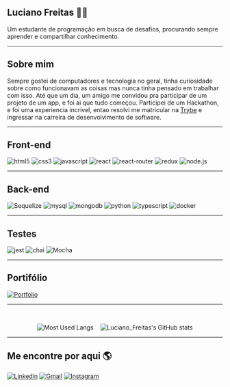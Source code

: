 ## Luciano Freitas 👨‍💻

Um estudante de programação em busca de desafios, procurando sempre aprender e compartilhar conhecimento.

---
## Sobre mim

Sempre gostei de computadores e tecnologia no geral, tinha curiosidade sobre como funcionavam as coisas mas nunca tinha pensado em trabalhar com isso. Até que um dia, um amigo me convidou pra participar de um projeto de um app, e foi ai que tudo começou. Participei de um Hackathon, e foi uma experiencia incrivel, entao resolvi me matricular na [Trybe](https://www.betrybe.com/) e ingressar na carreira de desenvolvimento de software.

---
## Front-end
![html5](https://img.shields.io/badge/HTML5-E34F26?style=for-the-badge&logo=html5&logoColor=white)
![css3](https://img.shields.io/badge/CSS3-1572B6?style=for-the-badge&logo=css3&logoColor=white)
![javascript](https://img.shields.io/badge/JavaScript-F7DF1E?style=for-the-badge&logo=javascript&logoColor=black)
![react](https://img.shields.io/badge/React-20232A?style=for-the-badge&logo=react&logoColor=61DAFB)
![react-router](https://img.shields.io/badge/React_Router-CA4245?style=for-the-badge&logo=react-router&logoColor=white)
![redux](https://img.shields.io/badge/Redux-593D88?style=for-the-badge&logo=redux&logoColor=white)
![node.js](https://img.shields.io/badge/Node.js-43853D?style=for-the-badge&logo=node.js&logoColor=white)

---
## Back-end
![Sequelize](https://img.shields.io/badge/Sequelize-52B0E7?style=for-the-badge&logo=Sequelize&logoColor=white)
![mysql](https://img.shields.io/badge/MySQL-005C84?style=for-the-badge&logo=mysql&logoColor=white)
![mongodb](https://img.shields.io/badge/MongoDB-4EA94B?style=for-the-badge&logo=mongodb&logoColor=white)
![python](https://img.shields.io/badge/Python-3776AB?style=for-the-badge&logo=python&logoColor=yellow)
![typescript](https://img.shields.io/badge/TypeScript-007ACC?style=for-the-badge&logo=typescript&logoColor=white)
![docker](https://img.shields.io/badge/Docker-2CA5E0?style=for-the-badge&logo=docker&logoColor=white)

---
## Testes
![jest](https://img.shields.io/badge/Jest-C21325?style=for-the-badge&logo=jest&logoColor=white)
![chai](https://img.shields.io/badge/chai-A30701?style=for-the-badge&logo=chai&logoColor=white)
![Mocha](https://img.shields.io/badge/Mocha-8D6748?style=for-the-badge&logo=Mocha&logoColor=white)

---
## Portifólio
[![Portfolio](https://img.shields.io/badge/portfolio-161637?style=for-the-badge&logo=polkadot&logoColor=00e5ff)](https://ludoug-f.github.io/)

---
<br/>

<div align="center">

![Most Used Langs](https://github-readme-stats.vercel.app/api/top-langs/?username=ludoug-f&hide=dockerfile&theme=github_dark&layout=compact)‎ ‎ ‎ ‎ ![Luciano_Freitas's GitHub stats](https://github-readme-stats.vercel.app/api?username=ludoug-f&theme=github_dark&show_icons=true&count_private=true&hide=contribs,issues)

</div>

---
## Me encontre por aqui 🌎
[![Linkedin](https://img.shields.io/badge/LinkedIn-0077B5?style=for-the-badge&logo=linkedin&logoColor=white)](https://www.linkedin.com/in/luciano-f/)
[![Gmail](https://img.shields.io/badge/Gmail-D14836?style=for-the-badge&logo=gmail&logoColor=white)](mailto:lucianofreitasngc@gmail.com)
[![Instagram](https://img.shields.io/badge/Instagram-E4405F?style=for-the-badge&logo=instagram&logoColor=white)](https://www.instagram.com/ludoug_/)

<!--
CREDITOS

Badges: https://github.com/alexandresanlim/Badges4-README.md-Profile
Stats: https://github.com/anuraghazra/github-readme-stats
